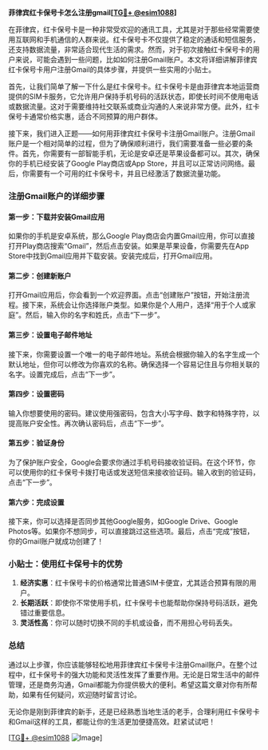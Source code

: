 **菲律宾红卡保号卡怎么注册gmail[[TG💪+ @esim1088](https://t.me/s/esim1088)]**

在菲律宾，红卡保号卡是一种非常受欢迎的通讯工具，尤其是对于那些经常需要使用互联网和手机通信的人群来说。红卡保号卡不仅提供了稳定的通话和短信服务，还支持数据流量，非常适合现代生活的需求。然而，对于初次接触红卡保号卡的用户来说，可能会遇到一些问题，比如如何注册Gmail账户。本文将详细讲解菲律宾红卡保号卡用户注册Gmail的具体步骤，并提供一些实用的小贴士。

首先，让我们简单了解一下什么是红卡保号卡。红卡保号卡是由菲律宾本地运营商提供的SIM卡服务，它允许用户保持手机号码的活跃状态，即使长时间不使用电话或数据流量。这对于需要维持社交联系或商业沟通的人来说非常方便。此外，红卡保号卡通常价格实惠，适合不同预算的用户群体。

接下来，我们进入正题——如何用菲律宾红卡保号卡注册Gmail账户。注册Gmail账户是一个相对简单的过程，但为了确保顺利进行，我们需要准备一些必要的条件。首先，你需要有一部智能手机，无论是安卓还是苹果设备都可以。其次，确保你的手机已经安装了Google Play商店或App Store，并且可以正常访问网络。最后，你需要有一个可用的红卡保号卡，并且已经激活了数据流量功能。

### 注册Gmail账户的详细步骤

#### 第一步：下载并安装Gmail应用
如果你的手机是安卓系统，那么Google Play商店会内置Gmail应用，你可以直接打开Play商店搜索“Gmail”，然后点击安装。如果是苹果设备，你需要先在App Store中找到Gmail应用并下载安装。安装完成后，打开Gmail应用。

#### 第二步：创建新账户
打开Gmail应用后，你会看到一个欢迎界面。点击“创建账户”按钮，开始注册流程。接下来，系统会让你选择账户类型。如果你是个人用户，选择“用于个人或家庭”。然后，输入你的名字和姓氏，点击“下一步”。

#### 第三步：设置电子邮件地址
接下来，你需要设置一个唯一的电子邮件地址。系统会根据你输入的名字生成一个默认地址，但你可以修改为你喜欢的名称。确保选择一个容易记住且与你相关联的名字。设置完成后，点击“下一步”。

#### 第四步：设置密码
输入你想要使用的密码。建议使用强密码，包含大小写字母、数字和特殊字符，以提高账户安全性。再次确认密码后，点击“下一步”。

#### 第五步：验证身份
为了保护账户安全，Google会要求你通过手机号码接收验证码。在这个环节，你可以使用你的红卡保号卡拨打电话或发送短信来接收验证码。输入收到的验证码，点击“下一步”。

#### 第六步：完成设置
接下来，你可以选择是否同步其他Google服务，如Google Drive、Google Photos等。如果你不想同步，可以直接跳过这些选项。最后，点击“完成”按钮，你的Gmail账户就成功创建了！

### 小贴士：使用红卡保号卡的优势

1. **经济实惠**：红卡保号卡的价格通常比普通SIM卡便宜，尤其适合预算有限的用户。
2. **长期活跃**：即使你不常使用手机，红卡保号卡也能帮助你保持号码活跃，避免错过重要信息。
3. **灵活性高**：你可以随时切换不同的手机或设备，而不用担心号码丢失。

### 总结

通过以上步骤，你应该能够轻松地用菲律宾红卡保号卡注册Gmail账户。在整个过程中，红卡保号卡的强大功能和灵活性发挥了重要作用。无论是日常生活中的邮件管理，还是商务沟通，Gmail都能为你提供极大的便利。希望这篇文章对你有所帮助，如果有任何疑问，欢迎随时留言讨论。

无论你是刚到菲律宾的新手，还是已经熟悉当地生活的老手，合理利用红卡保号卡和Gmail这样的工具，都能让你的生活更加便捷高效。赶紧试试吧！

[[TG💪+ @esim1088](https://t.me/s/esim1088) ![Image](https://i.postimg.cc/4NQfJmqS/Snipaste-2025-05-13-00-14-12.png)]